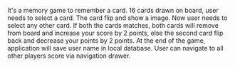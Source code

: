 It's a memory game to remember a card. 16 cards drawn on board, user needs to select a card. The card flip and show a image. Now user needs to select any other card. If both the cards matches, both cards will remove from board and increase your score by 2 points, else the second card flip back and decrease your points by 2 points. At the end of the game, application will save user name in local database. User can navigate to all other players score via navigation drawer.
